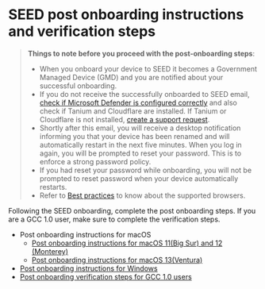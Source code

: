 # SEED post onboarding instructions and verification steps


> **Things to note before you proceed with the post-onboarding steps**:
>
>- When you onboard your device to SEED it becomes a Government Managed Device (GMD) and you are notified about your successful onboarding.
>- If you do not receive the successfully onboarded to SEED email, [check if Microsoft Defender is configured correctly](verify-microsoft-defender-is-configured-correctly-for-your-os) and also check if Tanium and Cloudflare are installed. If Tanium or Cloudflare is not installed, [create a support request](raise-an-incident-support-request).
>- Shortly after this email, you will receive a desktop notification informing you that your device has been renamed and will automatically restart in the next five minutes. When you log in again, you will be prompted to reset your password. This is to enforce a strong password policy.
>- If you had reset your password while onboarding, you will not be prompted to reset password when your device automatically restarts.
>- Refer to [Best practices](additional-resources/best-practices) to know about the supported browsers.

Following the SEED onboarding, complete the post onboarding steps. If you are a GCC 1.0 user, make sure to complete the verification steps.

- Post onboarding instructions for macOS
  - [Post onboarding instructions for macOS 11(Big Sur) and 12 (Monterey)](post-onboarding-instructions/mac-os)
  - [Post onboarding instructions for macOS 13(Ventura)](post-onboarding-instructions/mac-os-13)
- [Post onboarding instructions for Windows](post-onboarding-instructions/windows)
- [Post onboarding verification steps for GCC 1.0 users](post-onboarding-instructions/gcc-1.0-users)
